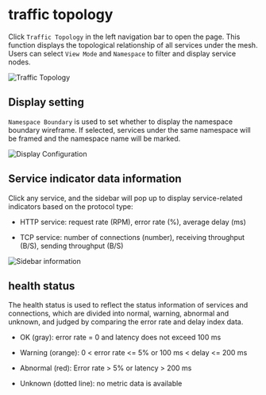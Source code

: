 # traffic topology

Click `Traffic Topology` in the left navigation bar to open the page. This function displays the topological relationship of all services under the mesh. Users can select `View Mode` and `Namespace` to filter and display service nodes.

![Traffic Topology](../../images/monitor-topo.png)

## Display setting

`Namespace Boundary` is used to set whether to display the namespace boundary wireframe. If selected, services under the same namespace will be framed and the namespace name will be marked.

![Display Configuration](../../images/monitor-displayConfig.png)

## Service indicator data information

Click any service, and the sidebar will pop up to display service-related indicators based on the protocol type:

- HTTP service: request rate (RPM), error rate (%), average delay (ms)

- TCP service: number of connections (number), receiving throughput (B/S), sending throughput (B/S)

![Sidebar information](../../images/monitor-data.png)

## health status

The health status is used to reflect the status information of services and connections, which are divided into normal, warning, abnormal and unknown, and judged by comparing the error rate and delay index data.

- OK (gray): error rate = 0 and latency does not exceed 100 ms

- Warning (orange): 0 < error rate <= 5% or 100 ms < delay <= 200 ms

- Abnormal (red): Error rate > 5% or latency > 200 ms

- Unknown (dotted line): no metric data is available